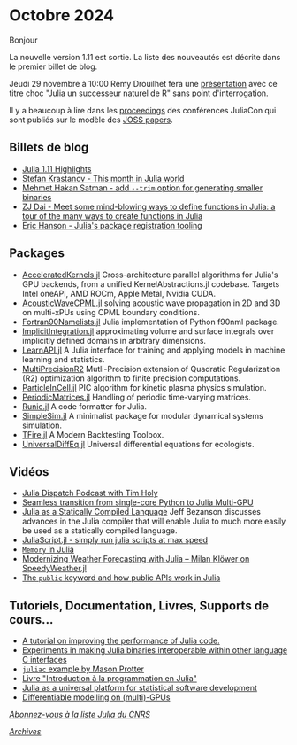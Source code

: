 # Octobre 2024 

Bonjour 

La nouvelle version 1.11 est sortie. La liste des nouveautés est décrite dans le premier billet de blog.

Jeudi 29 novembre à 10:00 Remy Drouilhet fera une [présentation](https://indico.mathrice.fr/event/625/) avec ce titre choc "Julia un successeur naturel de R" sans point d'interrogation.

Il y a beaucoup à lire dans les [proceedings](https://proceedings.juliacon.org) des conférences JuliaCon qui sont publiés sur le modèle des [JOSS papers](https://joss.theoj.org/papers/published).

 

## Billets de blog

- [Julia 1.11 Highlights](https://julialang.org/blog/2024/10/julia-1.11-highlights/)
- [Stefan Krastanov - This month in Julia world](https://discourse.julialang.org/c/community/news/66)
- [Mehmet Hakan Satman - add `--trim` option for generating smaller binaries](https://jbytecode.github.io/juliac/)
- [ZJ Dai - Meet some mind-blowing ways to define functions in Julia: a tour of the many ways to create functions in Julia](https://medium.com/@evalparse/there-are-so-many-ways-to-define-a-function-sort-of-in-julia-7821e49373cd)
- [Eric Hanson - Julia's package registration tooling](https://ericphanson.com/blog/2024/julias-package-registration-tooling/)

## Packages

- [AcceleratedKernels.jl](https://github.com/anicusan/AcceleratedKernels.jl) Cross-architecture parallel algorithms for Julia's GPU backends, from a unified KernelAbstractions.jl codebase. Targets Intel oneAPI, AMD ROCm, Apple Metal, Nvidia CUDA.
- [AcousticWaveCPML.jl](https://github.com/GiackAloZ/AcousticWaveCPML.jl) solving acoustic wave propagation in 2D and 3D on multi-xPUs using CPML boundary conditions.
- [Fortran90Namelists.jl](https://github.com/singularitti/Fortran90Namelists.jl) Julia implementation of Python f90nml package.
- [ImplicitIntegration.jl](https://github.com/maltezfaria/ImplicitIntegration.jl) approximating volume and surface integrals over implicitly defined domains in arbitrary dimensions. 
- [LearnAPI.jl](https://github.com/JuliaAI/LearnAPI.jl) A Julia interface for training and applying models in machine learning and statistics.
- [MultiPrecisionR2](https://github.com/JuliaSmoothOptimizers/MultiPrecisionR2) Mutli-Precision extension of Quadratic Regularization (R2) optimization algorithm to finite precision computations.
- [ParticleInCell.jl](https://github.com/JuliaPlasma/ParticleInCell.jl) PIC algorithm for kinetic plasma physics simulation. 
- [PeriodicMatrices.jl](https://github.com/andreasvarga/PeriodicMatrices.jl) Handling of periodic time-varying matrices.
- [Runic.jl](https://github.com/fredrikekre/Runic.jl) A code formatter for Julia.
- [SimpleSim.jl](https://github.com/janneshb/SimpleSim.jl) A minimalist package for modular dynamical systems simulation.
- [TFire.jl](https://testfiresoftware.com) A Modern Backtesting Toolbox.
- [UniversalDiffEq.jl](https://github.com/Jack-H-Buckner/UniversalDiffEq.jl) Universal differential equations for ecologists.

## Vidéos

- [Julia Dispatch Podcast with Tim Holy](https://youtu.be/N8rqpPKUfYg?si=wTG_OQqEq_G2L6Ia)
- [Seamless transition from single-core Python to Julia Multi-GPU](https://youtu.be/2Go7HpgulKg?si=kEB_S33Ymyw5t31l)
- [Julia as a Statically Compiled Language](https://youtu.be/hUxnLunOU4w?si=IeR3BN4O9QNMa_Oq) Jeff Bezanson discusses advances in the Julia compiler that will enable Julia to much more easily be used as a statically compiled language.
- [JuliaScript.jl - simply run julia scripts at max speed ](https://youtu.be/2cwmefe10-o?si=qCQtgdNv3ymi3zD0)
- [`Memory` in Julia](https://youtu.be/L6BFQ1d8xNs?si=moAwpf280of3XdeF)
- [Modernizing Weather Forecasting with Julia – Milan Klöwer on SpeedyWeather.jl](https://youtu.be/Y-KWRqXML0o?si=OQaRyURAGnxhjXz7)
- [The `public` keyword and how public APIs work in Julia](https://youtu.be/2o8MhoN-3NE?si=s2R0tzzAfERRgivX)

## Tutoriels, Documentation, Livres, Supports de cours...

- [A tutorial on improving the performance of Julia code.](https://gdalle.github.io/JuliaOptimizationDays2024-FastJulia/)
- [Experiments in making Julia binaries interoperable within other language C interfaces](https://github.com/TheCedarPrince/InteroperableJuliaBinaries)
- [`juliac` example by Mason Protter](https://github.com/MasonProtter/juliac-bench)
- [Livre "Introduction à la programmation en Julia"](https://github.com/aquarelleX332/ThinkJuliaFR.jl)
- [Julia as a universal platform for statistical software development](https://arxiv.org/abs/2404.09309)
- [Differentiable modelling on (multi)-GPUs](https://github.com/PTsolvers/gpu-workshop-JuliaCon23)

[*Abonnez-vous à la liste Julia du CNRS*](https://listes.services.cnrs.fr/wws/subscribe/julia)

[*Archives*](https://pnavaro.github.io/NouvellesJulia)
